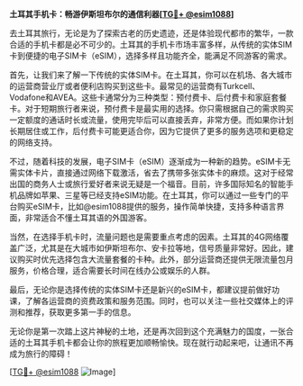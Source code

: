 **土耳其手机卡：畅游伊斯坦布尔的通信利器[[TG💪+ @esim1088](https://t.me/s/esim1088)]**

去土耳其旅行，无论是为了探索古老的历史遗迹，还是体验现代都市的繁华，一款合适的手机卡都是必不可少的。土耳其的手机卡市场丰富多样，从传统的实体SIM卡到便捷的电子SIM卡（eSIM），选择多样且功能齐全，能满足不同游客的需求。

首先，让我们来了解一下传统的实体SIM卡。在土耳其，你可以在机场、各大城市的运营商营业厅或者便利店购买到这些卡。最常见的运营商有Turkcell、Vodafone和AVEA。这些卡通常分为三种类型：预付费卡、后付费卡和家庭套餐卡。对于短期旅行者来说，预付费卡是最实用的选择。你只需根据自己的需求购买一定额度的通话时长或流量，使用完毕后可以直接丢弃，非常方便。而如果你计划长期居住或工作，后付费卡可能更适合你，因为它提供了更多的服务选项和更稳定的网络支持。

不过，随着科技的发展，电子SIM卡（eSIM）逐渐成为一种新的趋势。eSIM卡无需实体卡片，直接通过网络下载激活，省去了携带多张实体卡的麻烦。这对于经常出国的商务人士或旅行爱好者来说无疑是一个福音。目前，许多国际知名的智能手机品牌如苹果、三星等已经支持eSIM功能。在土耳其，你可以通过一些专门的平台购买eSIM卡，比如@esim1088提供的服务，操作简单快捷，支持多种语言界面，非常适合不懂土耳其语的外国游客。

当然，在选择手机卡时，流量问题也是需要重点考虑的因素。土耳其的4G网络覆盖广泛，尤其是在大城市如伊斯坦布尔、安卡拉等地，信号质量非常好。因此，建议购买时优先选择包含大流量套餐的卡种。此外，部分运营商还提供无限流量包月服务，价格合理，适合需要长时间在线办公或娱乐的人群。

最后，无论你是选择传统的实体SIM卡还是新兴的eSIM卡，都建议提前做好功课，了解各运营商的资费政策和服务范围。同时，也可以关注一些社交媒体上的评测和推荐，获取更多第一手的信息。

无论你是第一次踏上这片神秘的土地，还是再次回到这个充满魅力的国度，一张合适的土耳其手机卡都会让你的旅程更加顺畅愉快。现在就行动起来吧，让通讯不再成为旅行的障碍！

[[TG💪+ @esim1088](https://t.me/s/esim1088) ![Image](https://i.postimg.cc/4NQfJmqS/Snipaste-2025-05-13-00-14-12.png)]